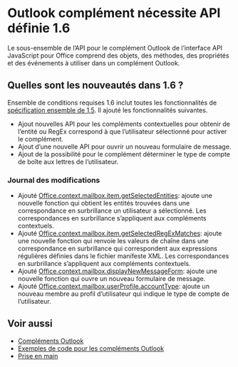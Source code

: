 # <a name="outlook-add-in-api-requirement-set-16"></a>Outlook complément nécessite API définie 1.6

Le sous-ensemble de l’API pour le complément Outlook de l’interface API JavaScript pour Office comprend des objets, des méthodes, des propriétés et des événements à utiliser dans un complément Outlook.

## <a name="whats-new-in-16"></a>Quelles sont les nouveautés dans 1.6 ?

Ensemble de conditions requises 1.6 inclut toutes les fonctionnalités de [spécification ensemble de 1,5](../requirement-set-1.5/outlook-requirement-set-1.5.md). Il ajouté les fonctionnalités suivantes.

- Ajout nouvelles API pour les compléments contextuelles pour obtenir de l’entité ou RegEx correspond à que l’utilisateur sélectionné pour activer le complément.
- Ajout d’une nouvelle API pour ouvrir un nouveau formulaire de message.
- Ajout de la possibilité pour le complément déterminer le type de compte de boîte aux lettres de l’utilisateur.

### <a name="change-log"></a>Journal des modifications

- Ajouté [Office.context.mailbox.item.getSelectedEntities](office.context.mailbox.item.md#getselectedentities--entitiesjavascriptapioutlook16officeentities): ajoute une nouvelle fonction qui obtient les entités trouvées dans une correspondance en surbrillance un utilisateur a sélectionné. Les correspondances en surbrillance s’appliquent aux compléments contextuels.
- Ajouté [Office.context.mailbox.item.getSelectedRegExMatches](office.context.mailbox.item.md#getselectedregexmatches--object): ajoute une nouvelle fonction qui renvoie les valeurs de chaîne dans une correspondance en surbrillance qui correspondent aux expressions régulières définies dans le fichier manifeste XML. Les correspondances en surbrillance s’appliquent aux compléments contextuels.
- Ajouté [Office.context.mailbox.displayNewMessageForm](office.context.mailbox.md#displaynewmessageformparameters): ajoute une nouvelle fonction qui ouvre un nouveau formulaire de message.
- Ajouté [Office.context.mailbox.userProfile.accountType](office.context.mailbox.userprofile.md#accounttype-string): ajoute un nouveau membre au profil d’utilisateur qui indique le type de compte de l’utilisateur.

## <a name="see-also"></a>Voir aussi

- [Compléments Outlook](https://docs.microsoft.com/outlook/add-ins/)
- [Exemples de code pour les compléments Outlook](https://developer.microsoft.com/outlook/gallery/?filterBy=Outlook,Samples,Add-ins)
- [Prise en main](https://docs.microsoft.com/outlook/add-ins/quick-start)